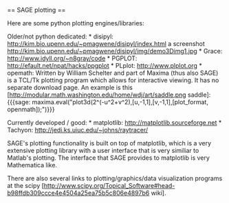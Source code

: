 == SAGE plotting ==

Here are some python plotting engines/libraries:

   Older/not python dedicated:
       * disipyl: http://kim.bio.upenn.edu/~pmagwene/disipyl/index.html
         a screenshot http://kim.bio.upenn.edu/~pmagwene/disipyl/img/demo3Dimg1.jpg
       * Grace: http://www.idyll.org/~n8gray/code
       * PGPLOT: http://efault.net/npat/hacks/ppgplot
       * PLplot: http://www.plplot.org
       * opemath: Written by William Schelter and part of Maxima (thus also SAGE) is a TCL/Tk plotting program which allows for interactive viewing. It has no separate download page. An example is this [http://modular.math.washington.edu/home/wdj/art/saddle.png saddle]:
     {{{sage: maxima.eval("plot3d(2^(-u^2+v^2),[u,-1,1],[v,-1,1],[plot_format, openmath]);")}}}

   Currently developed / good:
       * matplotlib: http://matplotlib.sourceforge.net
       * Tachyon: http://jedi.ks.uiuc.edu/~johns/raytracer/


SAGE's plotting functionality is built on top of matplotlib, which is a
very extensive plotting library with a user interface that is very similiar to Matlab's plotting.
The interface that SAGE provides to matplotlib is very Mathematica like.

There are also several links to plotting/graphics/data visualization programs at the scipy [http://www.scipy.org/Topical_Software#head-b98ffdb309ccce4e4504a25ea75b5c806e4897b6 wiki].
